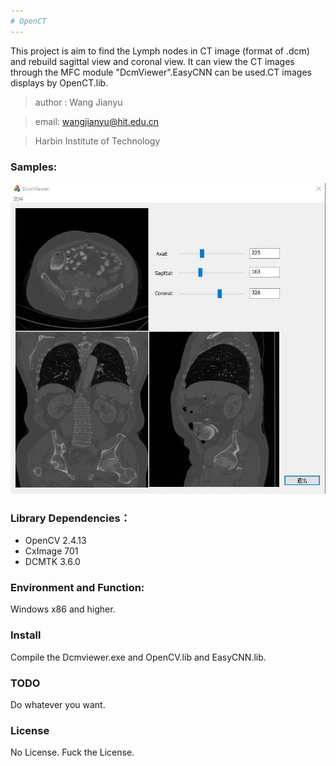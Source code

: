 ```yaml
---
# OpenCT
---
```

This project is aim to find the Lymph nodes in CT image (format of .dcm) and rebuild sagittal view and coronal view.
It can view the CT images through the MFC module "DcmViewer".EasyCNN can be used.CT images displays by OpenCT.lib.



>  author : Wang Jianyu

>  email: wangjianyu@hit.edu.cn

>  Harbin Institute of Technology

### Samples:

![](Dcmviewer.jpg)

### Library Dependencies：
- OpenCV 2.4.13
- CxImage 701
- DCMTK 3.6.0

### Environment and Function:

Windows x86 and higher.

### Install

Compile the Dcmviewer.exe and OpenCV.lib and EasyCNN.lib.

### TODO

Do whatever you want.

### License

No License. Fuck the License.

